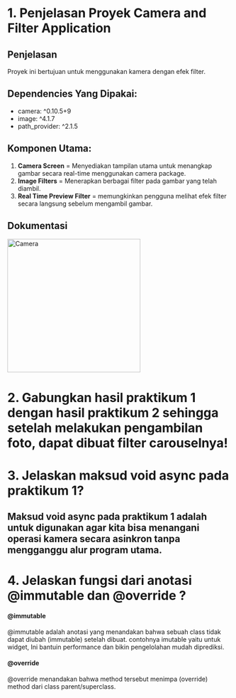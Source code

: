 # 1. Penjelasan Proyek Camera and Filter Application

## Penjelasan
Proyek ini bertujuan untuk menggunakan kamera dengan efek filter.

## Dependencies Yang Dipakai:
- camera: ^0.10.5+9
- image: ^4.1.7
- path_provider: ^2.1.5

## Komponen Utama:
1. **Camera Screen** = Menyediakan tampilan utama untuk menangkap gambar secara real-time menggunakan camera package.
2. **Image Filters** = Menerapkan berbagai filter pada gambar yang telah diambil.
3. **Real Time Preview Filter** = memungkinkan pengguna melihat efek filter secara langsung sebelum mengambil gambar.

## Dokumentasi

<img src="assets/images/dokumentasi-camera.gif" alt="Camera" width="300px">

# 2. Gabungkan hasil praktikum 1 dengan hasil praktikum 2 sehingga setelah melakukan pengambilan foto, dapat dibuat filter carouselnya!

# 3. Jelaskan maksud void async pada praktikum 1?
## Maksud void async pada praktikum 1 adalah untuk digunakan agar kita bisa menangani operasi kamera secara asinkron tanpa mengganggu alur program utama.

# 4. Jelaskan fungsi dari anotasi @immutable dan @override ?

#### @immutable
@immutable adalah anotasi yang menandakan bahwa sebuah class tidak dapat diubah (immutable) setelah dibuat. contohnya  imutable yaitu untuk widget, Ini bantuin performance dan bikin pengelolahan mudah diprediksi.

#### @override
@override menandakan bahwa method tersebut menimpa (override) method dari class parent/superclass.
